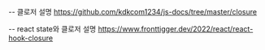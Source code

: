 -- 클로저 설명
https://github.com/kdkcom1234/js-docs/tree/master/closure

-- react state와 클로저 설명
https://www.fronttigger.dev/2022/react/react-hook-closure
